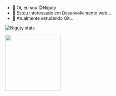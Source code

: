 - 👋 Oi, eu sou @Niguty
- 👀 Estou interessado em Desenvolvimento web...
- 🌱 Atualmente estudando Git...

![Niguty stats](https://github-readme-stats.vercel.app/api?username=Niguty&show_icons=true&theme=gotham)

 <div> 
  <a href="https://github.com/Niguty"><img height="180em" src="https://github-readme-stats.vercel.app/api/top-langs/?username=Niguty&layout=compact&langs_count=7&theme=gotham"/>  
</div>





